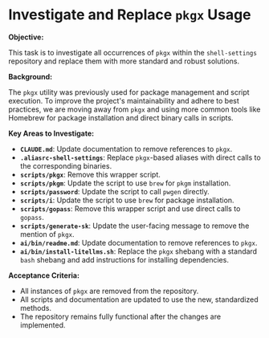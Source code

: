 # Investigate and Replace `pkgx` Usage

**Objective:**

This task is to investigate all occurrences of `pkgx` within the `shell-settings` repository and replace them with more standard and robust solutions.

**Background:**

The `pkgx` utility was previously used for package management and script execution. To improve the project's maintainability and adhere to best practices, we are moving away from `pkgx` and using more common tools like Homebrew for package installation and direct binary calls in scripts.

**Key Areas to Investigate:**

*   **`CLAUDE.md`**: Update documentation to remove references to `pkgx`.
*   **`.aliasrc-shell-settings`**: Replace `pkgx`-based aliases with direct calls to the corresponding binaries.
*   **`scripts/pkgx`**: Remove this wrapper script.
*   **`scripts/pkgm`**: Update the script to use `brew` for `pkgm` installation.
*   **`scripts/password`**: Update the script to call `pwgen` directly.
*   **`scripts/i`**: Update the script to use `brew` for package installation.
*   **`scripts/gopass`**: Remove this wrapper script and use direct calls to `gopass`.
*   **`scripts/generate-sk`**: Update the user-facing message to remove the mention of `pkgx`.
*   **`ai/bin/readme.md`**: Update documentation to remove references to `pkgx`.
*   **`ai/bin/install-litellms.sh`**: Replace the `pkgx` shebang with a standard `bash` shebang and add instructions for installing dependencies.

**Acceptance Criteria:**

*   All instances of `pkgx` are removed from the repository.
*   All scripts and documentation are updated to use the new, standardized methods.
*   The repository remains fully functional after the changes are implemented.
